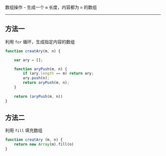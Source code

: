 数组操作 - 生成一个 `m` 长度，内容都为 `n` 的数组

----

## 方法一

利用 `for` 循环，生成指定内容的数组

```js
function creatAry(m, n) {

    var ary = [];

    function aryPush(m, n) {
        if (ary.length == m) return ary;
        ary.push(n);
        return aryPush(m, n);
    }
    
    return (aryPush(m, n))
}
```

## 方法二

利用 `fill` 填充数组

```js
function creatAry (m, n) {
    return new Array(m).fill(n)
}
```